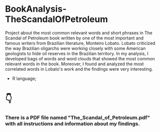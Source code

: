 # BookAnalysis-TheScandalOfPetroleum
Project about the most common relevant words and short phrases in The Scandal of Petroleum book written by one of the most important and famous writers from Brazilian literature, Monteiro Lobato. Lobato criticized the way Brazilian oligarchs were working closely with some American geologists to hide oil reserves in the Brazilian territory.  In my analysis, I developed bags of words and word clouds that showed the most common relevant words in the book. Moreover, I found and analyzed the most correlated words in Lobato's work and the findings were very interesting. 

- R language;

<h1>👇</h1>

<h3>There is a PDF file named "The_Scandal_of_Petroleum.pdf" with all instructions and information about my findings.</h3>
